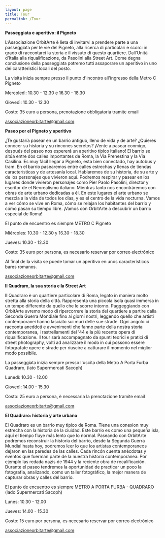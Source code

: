 ```yaml
---
layout: page
title: Tour
permalink: /Tour
---
```

**Passeggiata e aperitivo: il Pigneto**

L’Associazione OrbitArte è lieta di invitarvi a prendere parte a una passeggiata per le vie del Pigneto, alla ricerca di particolari e scorci in grado di raccontarci la storia e il vissuto di questo quartiere. Dall’Unità d’Italia alla riqualificazione, da Pasolini alla Street Art.
Come degna conclusione della passeggiata potremo tutti assaporare un aperitivo in uno dei caratteristici locali del posto.

La visita inizia sempre presso il punto d'incontro all'ingresso della Metro C Pigneto

Mercoledì: 10.30 - 12.30    e     16.30 - 18.30

Giovedì:   10.30 - 12.30

Costo:     35 euro a persona, prenotazione obbligatoria tramite email

 [associazioneorbitarte@gmail.com](mailto:associazioneorbitarte@gmail.com)

**Paseo por el Pigneto y aperitivo**

¿Te gustaría pasear en un  barrio antiguo, lleno de vida y de arte? ¿Quieres conocer su historia y su rincones secretos? ¡Vente a pasear conmigo, después del paseo nos espererá un aperitivo típico italiano!
El barrio se sitúa entre dos calles importantes de Roma, la Via Prenestina y la Via Casilina. Es muy fácil llegar a Pigneto, esta bien conectado, hay autobus y tram.
En el barrio pasearemos entre calles estrechas y llenas de tiendas características y de artesanía local. Hablaremos de su historia, de su arte y de los personajes que vivieron aquí.
Podremos respirar y pasear en los lugares donde vivieron personajes como Pier Paolo Pasolini,  director y escritor de el Neorealismo italiano. Mientras tanto nos encontráremos con obras de arte urbano dedicadas a él. En este lugares el arte urbano se mezcla a la vida de todos los días, y es el centro de la vida nocturna.
Vamos a ver cómo se vive en Roma, cómo se relajan los habitantes del barrio y cómo pasan su tiempo libre.
¡Vamos con OrbitArte a descubrir un barrio especial de Roma!


El punto de encuentro es siempre METRO C Pigneto

Miércoles: 10.30 - 12.30    y     16.30 - 18.30

Jueves:    10.30 - 12.30

Costo:     35 euro por persona, es necesario reservar por correo electrónico

Al final de la visita se puede tomar un aperitivo en unos característicos bares romanos.

 [associazioneorbitarte@gmail.com](mailto:associazioneorbitarte@gmail.com)



**Il Quadraro, la sua storia e la Street Art**

Il Quadraro è un quartiere particolare di Roma, legato in maniera molto stretta alla storia della città. Rappresenta una piccola isola quasi immersa in un tempo differente da quello che le scorre intorno. Paggeggiando con OrbitArte avremo modo di ripercorrere la storia del quartiere a partire dalla Seconda Guerra Mondiale fino ai giorni nostri, leggendo quello che artisti contemporanei hanno lasciato sui muri delle sue strade. Ogni angolo ci racconta aneddoti e avvenimenti che fanno parte della nostra storia contemporanea, i rastrellamenti del '44 e la più recente opera di riqualificazione. Il tour sarà accompagnato da spunti teorici e pratici di street photography, volti ad analizzare il modo in cui possono essere fotografate opere e strade per riuscire a catturare il momento nel miglior modo possibile.


La passeggiata inizia sempre presso l'uscita della Metro A Porta Furba Quadraro, (lato Supermercati Sacoph)

Lunedì: 10.30 - 12.00

Giovedì: 14.00 - 15.30

Costo: 25 euro a persona, è necessaria la prenotazione tramite email

[associazioneorbitarte@gmail.com](mailto:associazioneorbitarte@gmail.com)

**El Quadraro: historia y arte urbano**

El Quadraro es un barrio muy tipico de Roma. Tiene una conexion muy estrecha con la historia de la ciuidad. Este barrio es como una pequeña isla, aquí el tiempo fluye más lento que lo normal. Paseando con OrbitArte podremos reconstruir la historia del barrio, desde la Segunda Guerra Mundial hasta hoy, podremos leer lo que los artistas contemporaneos dejaron en las paredes de las calles. Cada rincón cuenta anécdotas y eventos que fuerman parte de la nuestra historia contemporánea. Por ejemplo las redada nazis de 1944 y la reciente obra de recalificación.
Durante el paseo tendremos la oportunidad de practicar un poco la fotografia, analizando, como un taller fotográfico, la mejor manera de capturar obras y calles del barrio.


El punto de encuentro es siempre METRO A PORTA FURBA - QUADRARO (lado Supermercati Sacoph)

Lunes: 10.30 - 12.00

Jueves: 14.00 - 15.30

Costo: 15 euro por persona, es necesario reservar por correo electrónico

[associazioneorbitarte@gmail.com](mailto:associazioneorbitarte@gmail.com)
